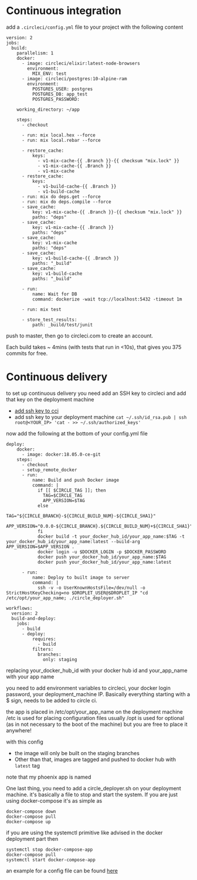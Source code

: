 # Continuous integration

add a `.circleci/config.yml` file to your project with the following content

```
version: 2
jobs:
  build:
    parallelism: 1
    docker:
      - image: circleci/elixir:latest-node-browsers
        environment:
          MIX_ENV: test
      - image: circleci/postgres:10-alpine-ram
        environment:
          POSTGRES_USER: postgres
          POSTGRES_DB: app_test
          POSTGRES_PASSWORD:

    working_directory: ~/app

    steps:
      - checkout

      - run: mix local.hex --force
      - run: mix local.rebar --force

      - restore_cache:
          keys:
            - v1-mix-cache-{{ .Branch }}-{{ checksum "mix.lock" }}
            - v1-mix-cache-{{ .Branch }}
            - v1-mix-cache
      - restore_cache:
          keys:
            - v1-build-cache-{{ .Branch }}
            - v1-build-cache
      - run: mix do deps.get --force
      - run: mix do deps.compile --force
      - save_cache:
          key: v1-mix-cache-{{ .Branch }}-{{ checksum "mix.lock" }}
          paths: "deps"
      - save_cache:
          key: v1-mix-cache-{{ .Branch }}
          paths: "deps"
      - save_cache:
          key: v1-mix-cache
          paths: "deps"
      - save_cache:
          key: v1-build-cache-{{ .Branch }}
          paths: "_build"
      - save_cache:
          key: v1-build-cache
          paths: "_build"

      - run:
          name: Wait for DB
          command: dockerize -wait tcp://localhost:5432 -timeout 1m

      - run: mix test

      - store_test_results:
          path: _build/test/junit
```

push to master, then go to circleci.com to create an account.

Each build takes ~ 4mins (with tests that run in <10s), that gives you 375 commits for free.

# Continuous delivery

to set up continuous delivery you need add an SSH key to circleci and add that key on the deployment machine

- [add ssh key to cci](https://circleci.com/docs/2.0/add-ssh-key/)
- add ssh key to your deployment machine
  `cat ~/.ssh/id_rsa.pub | ssh root@<YOUR_IP> 'cat - >> ~/.ssh/authorized_keys'`

now add the following at the bottom of your config.yml file

```
deploy:
    docker:
      - image: docker:18.05.0-ce-git
    steps:
      - checkout
      - setup_remote_docker
      - run:
          name: Build and push Docker image
          command: |
            if [[ $CIRCLE_TAG ]]; then
              TAG=$CIRCLE_TAG
              APP_VERSION=$TAG
            else
              TAG="${CIRCLE_BRANCH}-${CIRCLE_BUILD_NUM}-${CIRCLE_SHA1}"
              APP_VERSION="0.0.0-${CIRCLE_BRANCH}.${CIRCLE_BUILD_NUM}+${CIRCLE_SHA1}"
            fi
            docker build -t your_docker_hub_id/your_app_name:$TAG -t your_docker_hub_id/your_app_name:latest --build-arg APP_VERSION=$APP_VERSION .
            docker login -u $DOCKER_LOGIN -p $DOCKER_PASSWORD
            docker push your_docker_hub_id/your_app_name:$TAG
            docker push your_docker_hub_id/your_app_name:latest

      - run:
          name: Deploy to built image to server
          command: |
            ssh -v -o UserKnownHostsFile=/dev/null -o StrictHostKeyChecking=no $DROPLET_USER@$DROPLET_IP "cd /etc/opt/your_app_name; ./circle_deployer.sh"

workflows:
  version: 2
  build-and-deploy:
    jobs:
      - build
      - deploy:
          requires:
            - build
          filters:
            branches:
              only: staging
```

replacing your_docker_hub_id with your docker hub id and your_app_name with your app name

you need to add environment variables to circleci, your docker login password, your deployment_machine IP. Basically everything starting with a $ sign, needs to be added to circle ci.

the app is placed in /etc/opt/your_app_name on the deployment machine
/etc is used for placing configuration files usually
/opt is used for optional (as in not necessary to the boot of the machine)
but you are free to place it anywhere!

with this config

- the image will only be built on the staging branches
- Other than that, images are tagged and pushed to docker hub with `latest` tag

note that my phoenix app is named

One last thing, you need to add a circle_deployer.sh on your deployment machine.
it's basically a file to stop and start the system.
If you are just using docker-compose it's as simple as

```
docker-compose down
docker-compose pull
docker-compose up
```

if you are using the systemctl primitive like advised in the docker deployment part then

```
systemctl stop docker-compose-app
docker-compose pull
systemctl start docker-compose-app
```

an example for a config file can be found [here](/deployment/config.yml)
